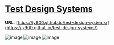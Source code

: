 # [Test Design Systems](https://ly900.github.io/test-design-systems/)

**URL:** [https://ly900.github.io/test-design-systems/](https://ly900.github.io/test-design-systems/)

![image](https://ly900.github.io/test-design-systems/no-global-styles.png)
![image](https://ly900.github.io/test-design-systems/bootstrap-global-styles.png)
![image](https://ly900.github.io/test-design-systems/cloudscape-global-styles.png)
